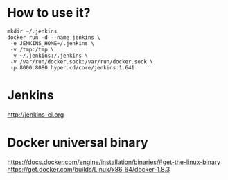 # How to use it?

    mkdir ~/.jenkins
    docker run -d --name jenkins \
     -e JENKINS_HOME=/.jenkins \
     -v /tmp:/tmp \
     -v ~/.jenkins:/.jenkins \
     -v /var/run/docker.sock:/var/run/docker.sock \
     -p 8000:8080 hyper.cd/core/jenkins:1.641

# Jenkins
http://jenkins-ci.org

# Docker universal binary
https://docs.docker.com/engine/installation/binaries/#get-the-linux-binary
https://get.docker.com/builds/Linux/x86_64/docker-1.8.3